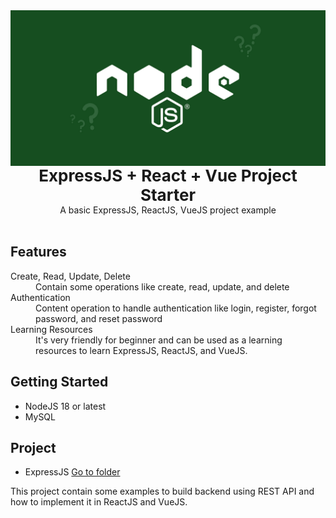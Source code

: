 <img src="assets/background.png" alt="react boilerplate banner" align="center" />

<br />

<div style="font-size: 26px;" align="center"><strong>ExpressJS + React + Vue Project Starter</strong></div>
<div align="center">A basic ExpressJS, ReactJS, VueJS project example</div>

<br />

## Features
<dl>
  <dt>Create, Read, Update, Delete</dt>
  <dd>Contain some operations like  create, read, update, and delete</dd>
  <dt>Authentication</dt>
  <dd>Content operation to handle authentication like login, register, forgot password, and reset password</dd>
  <dt>Learning Resources</dt>
  <dd>It's very friendly for beginner and can be used as a learning resources to learn ExpressJS, ReactJS, and VueJS.</dd>
</dl>

## Getting Started
- NodeJS 18 or latest
- MySQL

## Project
 - ExpressJS [Go to folder](/backend/)

This project contain some examples to build backend using REST API and how to implement it in ReactJS and VueJS.